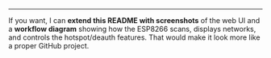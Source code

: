 
---

If you want, I can **extend this README with screenshots** of the web UI and a **workflow diagram** showing how the ESP8266 scans, displays networks, and controls the hotspot/deauth features. That would make it look more like a proper GitHub project.
